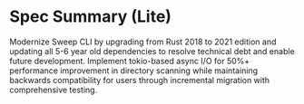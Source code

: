# Spec Summary (Lite)

Modernize Sweep CLI by upgrading from Rust 2018 to 2021 edition and updating all 5-6 year old dependencies to resolve technical debt and enable future development. Implement tokio-based async I/O for 50%+ performance improvement in directory scanning while maintaining backwards compatibility for users through incremental migration with comprehensive testing.